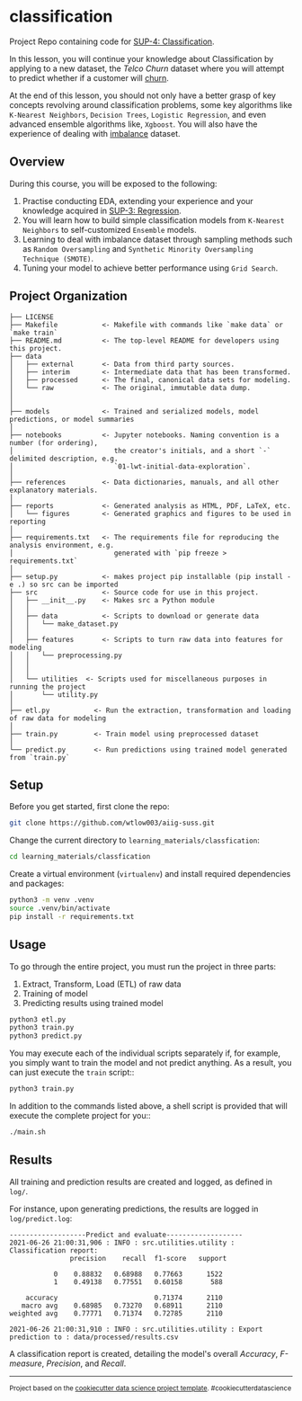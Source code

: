 classification
==============================

Project Repo containing code for [SUP-4: Classification](https://learn.aisingapore.org/courses/ai-for-industry-part-2/lessons/sup-4-classification/).

In this lesson, you will continue your knowledge about Classification by applying to a new dataset, the *Telco Churn* dataset where you will attempt to predict whether if a customer will [churn](https://www.europeanbusinessreview.com/how-costly-is-customer-churn-in-the-telecom-industry/).

At the end of this lesson, you should not only have a better grasp of key concepts revolving around classification problems, some key algorithms like `K-Nearest Neighbors`, `Decision Trees`, `Logistic Regression`, and even advanced ensemble algorithms like, `Xgboost`. You will also have the experience of dealing with [imbalance](https://machinelearningmastery.com/what-is-imbalanced-classification/) dataset.

Overview
------------
During this course, you will be exposed to the following:

1. Practise conducting EDA, extending your experience and your knowledge acquired in [SUP-3: Regression](https://github.com/wtlow003/aiig-suss/tree/main/learning_materials/regression).
2. You will learn how to build simple classification models from `K-Nearest Neighbors` to self-customized `Ensemble` models.
3. Learning to deal with imbalance dataset through sampling methods such as `Random Oversampling` and `Synthetic Minority Oversampling Technique (SMOTE)`.
4. Tuning your model to achieve better performance using `Grid Search`.

Project Organization
------------

    ├── LICENSE
    ├── Makefile           <- Makefile with commands like `make data` or `make train`
    ├── README.md          <- The top-level README for developers using this project.
    ├── data
    │   ├── external       <- Data from third party sources.
    │   ├── interim        <- Intermediate data that has been transformed.
    │   ├── processed      <- The final, canonical data sets for modeling.
    │   └── raw            <- The original, immutable data dump.
    │
    │
    ├── models             <- Trained and serialized models, model predictions, or model summaries
    │
    ├── notebooks          <- Jupyter notebooks. Naming convention is a number (for ordering),
    │                         the creator's initials, and a short `-` delimited description, e.g.
    │                         `01-lwt-initial-data-exploration`.
    │
    ├── references         <- Data dictionaries, manuals, and all other explanatory materials.
    │
    ├── reports            <- Generated analysis as HTML, PDF, LaTeX, etc.
    │   └── figures        <- Generated graphics and figures to be used in reporting
    │
    ├── requirements.txt   <- The requirements file for reproducing the analysis environment, e.g.
    │                         generated with `pip freeze > requirements.txt`
    │
    ├── setup.py           <- makes project pip installable (pip install -e .) so src can be imported
    ├── src                <- Source code for use in this project.
    │   ├── __init__.py    <- Makes src a Python module
    │   │
    │   ├── data           <- Scripts to download or generate data
    │   │   └── make_dataset.py
    │   │
    │   ├── features       <- Scripts to turn raw data into features for modeling
    │   │   └── preprocessing.py
    │   │
    │   │
    │   └── utilities  <- Scripts used for miscellaneous purposes in running the project
    │       └── utility.py
    │
    ├── etl.py           <- Run the extraction, transformation and loading of raw data for modeling
    │
    ├── train.py         <- Train model using preprocessed dataset
    │
    └── predict.py       <- Run predictions using trained model generated from `train.py`


Setup
------------
Before you get started, first clone the repo:
```bash
git clone https://github.com/wtlow003/aiig-suss.git
```
Change the current directory to `learning_materials/classfication`:
```bash
cd learning_materials/classfication
```
Create a virtual environment (`virtualenv`) and install required dependencies and packages:
```bash
python3 -m venv .venv
source .venv/bin/activate
pip install -r requirements.txt
```

Usage
------------
To go through the entire project, you must run the project in three parts:

1. Extract, Transform, Load (ETL) of raw data
2. Training of model
3. Predicting results using trained model

```bash
python3 etl.py
python3 train.py
python3 predict.py
```

You may execute each of the individual scripts separately if, for example, you simply want to train the model and not predict anything. As a result, you can just execute the `train` script::
```bash
python3 train.py
```

In addition to the commands listed above, a shell script is provided that will execute the complete project for you::
```bash
./main.sh
```

Results
------------
All training and prediction results are created and logged, as defined in `log/`.

For instance, upon generating predictions, the results are logged in `log/predict.log`:
```
-------------------Predict and evaluate-------------------
2021-06-26 21:00:31,906 : INFO : src.utilities.utility : Classification report:
               precision    recall  f1-score   support

           0    0.88832   0.68988   0.77663      1522
           1    0.49138   0.77551   0.60158       588

    accuracy                        0.71374      2110
   macro avg    0.68985   0.73270   0.68911      2110
weighted avg    0.77771   0.71374   0.72785      2110

2021-06-26 21:00:31,910 : INFO : src.utilities.utility : Export prediction to : data/processed/results.csv
```
A classification report is created, detailing the model's overall *Accuracy*, *F-measure*, *Precision*, and *Recall*.

--------

<p><small>Project based on the <a target="_blank" href="https://drivendata.github.io/cookiecutter-data-science/">cookiecutter data science project template</a>. #cookiecutterdatascience</small></p>
